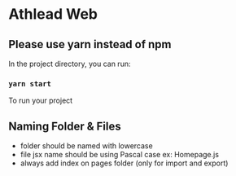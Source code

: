 # Athlead Web

## Please use yarn instead of npm

In the project directory, you can run:

### `yarn start`

To run your project

## Naming Folder & Files

- folder should be named with lowercase
- file jsx name should be using Pascal case ex: Homepage.js
- always add index on pages folder (only for import and export)

